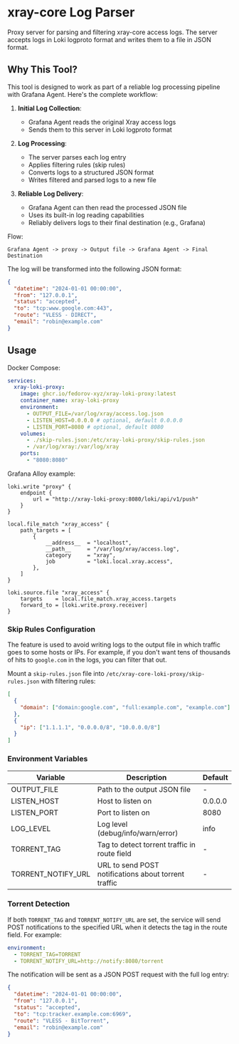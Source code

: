 # xray-core Log Parser

Proxy server for parsing and filtering xray-core access logs. The server accepts logs in Loki logproto format and writes them to a file in JSON format.

## Why This Tool?

This tool is designed to work as part of a reliable log processing pipeline with Grafana Agent. Here's the complete workflow:

1. **Initial Log Collection**:

   - Grafana Agent reads the original Xray access logs
   - Sends them to this server in Loki logproto format

2. **Log Processing**:

   - The server parses each log entry
   - Applies filtering rules (skip rules)
   - Converts logs to a structured JSON format
   - Writes filtered and parsed logs to a new file

3. **Reliable Log Delivery**:
   - Grafana Agent can then read the processed JSON file
   - Uses its built-in log reading capabilities
   - Reliably delivers logs to their final destination (e.g., Grafana)

Flow:

```
Grafana Agent -> proxy -> Output file -> Grafana Agent -> Final Destination
```

The log will be transformed into the following JSON format:

```json
{
  "datetime": "2024-01-01 00:00:00",
  "from": "127.0.0.1",
  "status": "accepted",
  "to": "tcp:www.google.com:443",
  "route": "VLESS - DIRECT",
  "email": "robin@example.com"
}
```

## Usage

Docker Compose:

```yaml
services:
  xray-loki-proxy:
    image: ghcr.io/fedorov-xyz/xray-loki-proxy:latest
    container_name: xray-loki-proxy
    environment:
      - OUTPUT_FILE=/var/log/xray/access.log.json
      - LISTEN_HOST=0.0.0.0 # optional, default 0.0.0.0
      - LISTEN_PORT=8080 # optional, default 8080
    volumes:
      - ./skip-rules.json:/etc/xray-loki-proxy/skip-rules.json
      - /var/log/xray:/var/log/xray
    ports:
      - "8080:8080"
```

Grafana Alloy example:

```alloy
loki.write "proxy" {
    endpoint {
        url = "http://xray-loki-proxy:8080/loki/api/v1/push"
    }
}

local.file_match "xray_access" {
    path_targets = [
        {
            __address__  = "localhost",
            __path__     = "/var/log/xray/access.log",
            category     = "xray",
            job          = "loki.local.xray.access",
        },
    ]
}

loki.source.file "xray_access" {
    targets    = local.file_match.xray_access.targets
    forward_to = [loki.write.proxy.receiver]
}
```

### Skip Rules Configuration

The feature is used to avoid writing logs to the output file in which traffic goes to some hosts or IPs. For example, if you don't want tens of thousands of hits to `google.com` in the logs, you can filter that out.

Mount a `skip-rules.json` file into `/etc/xray-core-loki-proxy/skip-rules.json` with filtering rules:

```json
[
  {
    "domain": ["domain:google.com", "full:example.com", "example.com"]
  },
  {
    "ip": ["1.1.1.1", "0.0.0.0/8", "10.0.0.0/8"]
  }
]
```

### Environment Variables

| Variable           | Description                                          | Default |
| ------------------ | ---------------------------------------------------- | ------- |
| OUTPUT_FILE        | Path to the output JSON file                         | -       |
| LISTEN_HOST        | Host to listen on                                    | 0.0.0.0 |
| LISTEN_PORT        | Port to listen on                                    | 8080    |
| LOG_LEVEL          | Log level (debug/info/warn/error)                    | info    |
| TORRENT_TAG        | Tag to detect torrent traffic in route field         | -       |
| TORRENT_NOTIFY_URL | URL to send POST notifications about torrent traffic | -       |

### Torrent Detection

If both `TORRENT_TAG` and `TORRENT_NOTIFY_URL` are set, the service will send POST notifications
to the specified URL when it detects the tag in the route field. For example:

```yaml
environment:
  - TORRENT_TAG=TORRENT
  - TORRENT_NOTIFY_URL=http://notify:8080/torrent
```

The notification will be sent as a JSON POST request with the full log entry:

```json
{
  "datetime": "2024-01-01 00:00:00",
  "from": "127.0.0.1",
  "status": "accepted",
  "to": "tcp:tracker.example.com:6969",
  "route": "VLESS - BitTorrent",
  "email": "robin@example.com"
}
```
